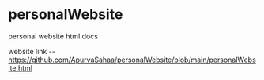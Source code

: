 # personalWebsite
personal website html docs

website link -- https://github.com/ApurvaSahaa/personalWebsite/blob/main/personalWebsite.html
